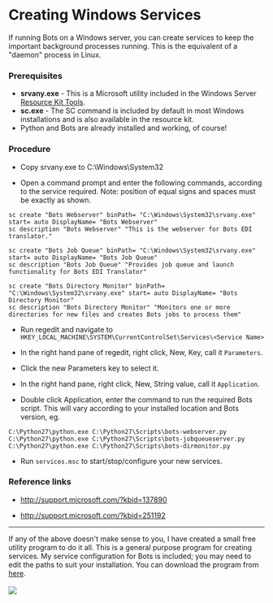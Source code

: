 # Creating Windows Services #

If running Bots on a Windows server, you can create services to keep the important background processes running. This is the equivalent of a "daemon" process in Linux.

### Prerequisites ###
  * **srvany.exe** - This is a Microsoft utility included in the Windows Server [Resource Kit Tools](http://www.microsoft.com/download/en/details.aspx?id=17657).
  * **sc.exe** - The SC command is included by default in most Windows installations and is also available in the resource kit.
  * Python and Bots are already installed and working, of course!

### Procedure ###
  * Copy srvany.exe to C:\Windows\System32

  * Open a command prompt and enter the following commands, according to the service required. Note: position of equal signs and spaces must be exactly as shown.
```
sc create "Bots Webserver" binPath= "C:\Windows\System32\srvany.exe" start= auto DisplayName= "Bots Webserver"
sc description "Bots Webserver" "This is the webserver for Bots EDI translator."
```
```
sc create "Bots Job Queue" binPath= "C:\Windows\System32\srvany.exe" start= auto DisplayName= "Bots Job Queue"
sc description "Bots Job Queue" "Provides job queue and launch functionality for Bots EDI Translator"
```
```
sc create "Bots Directory Monitor" binPath= "C:\Windows\System32\srvany.exe" start= auto DisplayName= "Bots Directory Monitor"
sc description "Bots Directory Monitor" "Monitors one or more directories for new files and creates Bots jobs to process them"
```

  * Run regedit and navigate to `HKEY_LOCAL_MACHINE\SYSTEM\CurrentControlSet\Services\<Service Name>`

  * In the right hand pane of regedit, right click, New, Key, call it `Parameters`.

  * Click the new Parameters key to select it.

  * In the right hand pane, right click, New, String value, call it `Application`.

  * Double click Application, enter the command to run the required Bots script. This will vary according to your installed location and Bots version, eg.
```
C:\Python27\python.exe C:\Python27\Scripts\bots-webserver.py
C:\Python27\python.exe C:\Python27\Scripts\bots-jobqueueserver.py
C:\Python27\python.exe C:\Python27\Scripts\bots-dirmonitor.py
```

  * Run `services.msc` to start/stop/configure your new services.

### Reference links ###
  * http://support.microsoft.com/?kbid=137890<br>
<ul><li><a href='http://support.microsoft.com/?kbid=251192'>http://support.microsoft.com/?kbid=251192</a></li></ul>

<hr />

If any of the above doesn't make sense to you, I have created a small free utility program to do it all. This is a general purpose program for creating services. My service configuration for Bots is included; you may need to edit the paths to suit your installation. You can download the program from <a href='https://dl.dropboxusercontent.com/u/43043107/CreateWinSrv.zip'>here</a>.<br>
<br>
<a href='https://dl.dropboxusercontent.com/u/43043107/CreateWinSrv.zip'><img src='https://dl.dropboxusercontent.com/u/43043107/CreateWinSrv1.png' /></a>